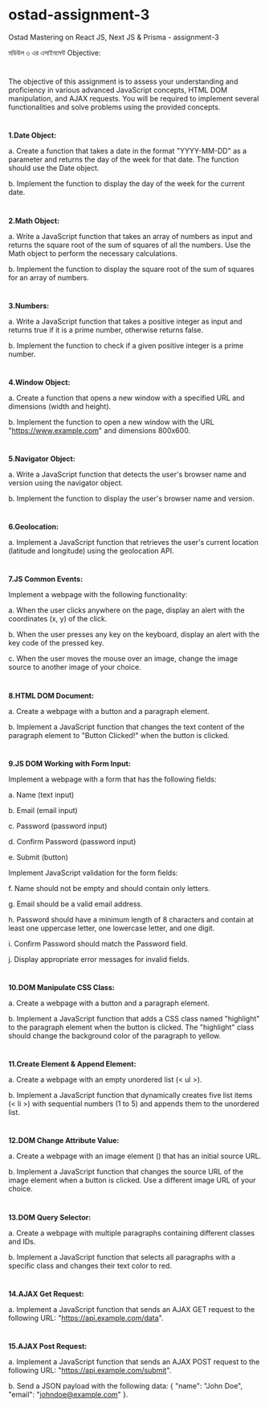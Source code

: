 
# ostad-assignment-3
Ostad Mastering on React JS, Next JS &amp; Prisma - assignment-3

মডিউল ৩ এর এসাইনমেন্ট
Objective:
# 

The objective of this assignment is to assess your understanding and proficiency in various advanced JavaScript concepts, HTML DOM manipulation, and AJAX requests. You will be required to implement several functionalities and solve  problems using the provided concepts. 
# 
**1.Date Object:**


a. Create a function that takes a date in the format "YYYY-MM-DD" as a parameter and returns the day of the week for that date. The function should use the Date object.


 


b. Implement the function to display the day of the week for the current date.


 

# 
**2.Math Object:**


a. Write a JavaScript function that takes an array of numbers as input and returns the square root of the sum of squares of all the numbers. Use the Math object to perform the necessary calculations.


 


b. Implement the function to display the square root of the sum of squares for an array of numbers.


 

# 
**3.Numbers:**


a. Write a JavaScript function that takes a positive integer as input and returns true if it is a prime number, otherwise returns false.


b. Implement the function to check if a given positive integer is a prime number.

# 
**4.Window Object:**


a. Create a function that opens a new window with a specified URL and dimensions (width and height).


b. Implement the function to open a new window with the URL "https://www.example.com" and dimensions 800x600.


 
# 

**5.Navigator Object:**


a. Write a JavaScript function that detects the user's browser name and version using the navigator object.


b. Implement the function to display the user's browser name and version.


 
# 

**6.Geolocation:**


a. Implement a JavaScript function that retrieves the user's current location (latitude and longitude) using the geolocation API.


 
# 

**7.JS Common Events:**


Implement a webpage with the following functionality:


a. When the user clicks anywhere on the page, display an alert with the coordinates (x, y) of the click.


b. When the user presses any key on the keyboard, display an alert with the key code of the pressed key.


c. When the user moves the mouse over an image, change the image source to another image of your choice.


 
# 

**8.HTML DOM Document:**


a. Create a webpage with a button and a paragraph element.


b. Implement a JavaScript function that changes the text content of the paragraph element to "Button Clicked!" when the button is clicked.


 # 


**9.JS DOM Working with Form Input:**


Implement a webpage with a form that has the following fields:


a. Name (text input)


b. Email (email input)


c. Password (password input)


d. Confirm Password (password input)


e. Submit (button)


Implement JavaScript validation for the form fields:


f. Name should not be empty and should contain only letters.


g. Email should be a valid email address.


h. Password should have a minimum length of 8 characters and contain at least one uppercase letter, one lowercase letter, and one digit.


i. Confirm Password should match the Password field.


j. Display appropriate error messages for invalid fields.




# 


**10.DOM Manipulate CSS Class:**


a. Create a webpage with a button and a paragraph element.


b. Implement a JavaScript function that adds a CSS class named "highlight" to the paragraph element when the button is clicked. The "highlight" class should change the background color of the paragraph to yellow.


 # 


**11.Create Element & Append Element:**


a. Create a webpage with an empty unordered list (< ul >).


b. Implement a JavaScript function that dynamically creates five list items (< li >) with sequential numbers (1 to 5) and appends them to the unordered list.

# 


**12.DOM Change Attribute Value:**


a. Create a webpage with an image element (<img>) that has an initial source URL.


b. Implement a JavaScript function that changes the source URL of the image element when a button is clicked. Use a different image URL of your choice.


 # 


**13.DOM Query Selector:**


a. Create a webpage with multiple paragraphs containing different classes and IDs.


b. Implement a JavaScript function that selects all paragraphs with a specific class and changes their text color to red.

# 
 


**14.AJAX Get Request:**


a. Implement a JavaScript function that sends an AJAX GET request to the following URL: "https://api.example.com/data".

# 
 


**15.AJAX Post Request:**


a. Implement a JavaScript function that sends an AJAX POST request to the following URL: "https://api.example.com/submit".


b. Send a JSON payload with the following data: { "name": "John Doe", "email": "johndoe@example.com" }.

# 
